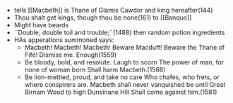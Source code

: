 - tells [[Macbeth]] is Thane of Glamis Cawdor and king hereafter(144)
- Thou shalt get kings, though thou be none(161) to [[Banquo]]
- Might have beards
- ¨Double, double toil and trouble;¨(1488) then random potion ingredients
- HAs apperations summoned says:
	- Macbeth! Macbeth! Macbeth! Beware Macduff! Beware the Thane of Fife! Dismiss me. Enough(1559)
	- Be bloody, bold, and resolute. Laugh to scorn The power of man, for none of woman born Shall harm Macbeth.(1568)
	- Be lion-mettled, proud, and take no care Who chafes, who frets, or where conspirers are. Macbeth shall never vanquished be until Great Birnam Wood to high Dunsinane Hill Shall come against him.(1581)
<!--stackedit_data:
eyJoaXN0b3J5IjpbLTIxMzExMDc2ODRdfQ==
-->